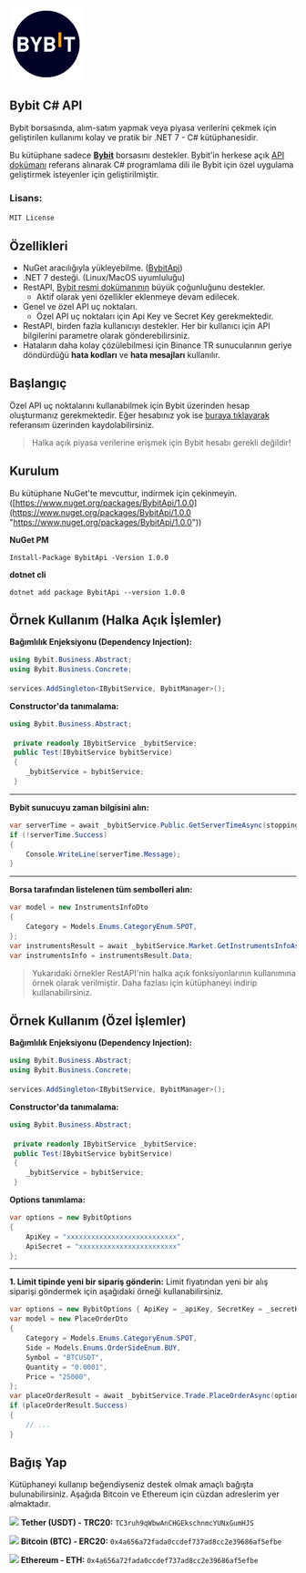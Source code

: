 ![Bybit](https://github.com/emin-karadag/Bybit/blob/main/BybitApi/Bybit-Logo.png)

## Bybit C# API
Bybit borsasında, alım-satım yapmak veya piyasa verilerini çekmek için geliştirilen kullanımı kolay ve pratik bir .NET 7 - C# kütüphanesidir.


Bu kütüphane sadece [**Bybit**](https://www.bybit.com/) borsasını destekler.
Bybit'in herkese açık [API dokümanı](https://bybit-exchange.github.io/docs/v5/intro/) referans alınarak C# programlama dili ile Bybit için özel uygulama geliştirmek isteyenler için geliştirilmiştir.

### Lisans: 
    MIT License

## Özellikleri
- NuGet aracılığıyla yükleyebilme. ([BybitApi](https://www.nuget.org/packages/BybitApi/1.0.0))
- .NET 7 desteği. (Linux/MacOS uyumluluğu)
- RestAPI, [Bybit resmi dokümanının](https://bybit-exchange.github.io/docs/v5/intro/) büyük çoğunluğunu destekler.
	- Aktif olarak yeni özellikler eklenmeye devam edilecek.
- Genel ve özel API uç noktaları.
	- Özel API uç noktaları için Api Key ve Secret Key gerekmektedir.
- RestAPI, birden fazla kullanıcıyı destekler.  Her bir kullanıcı için API bilgilerini parametre olarak gönderebilirsiniz.
- Hataların daha kolay çözülebilmesi için Binance TR sunucularının geriye döndürdüğü **hata kodları** ve **hata mesajları** kullanılır.

## Başlangıç
Özel API uç noktalarını kullanabilmek için Bybit üzerinden hesap oluşturmanız gerekmektedir. Eğer hesabınız yok ise [buraya tıklayarak](https://www.bybit.com/invite?ref=DQ5YB) referansım üzerinden kaydolabilirsiniz.
> Halka açık piyasa verilerine erişmek için Bybit hesabı gerekli değildir!

## Kurulum
Bu kütüphane NuGet'te mevcuttur, indirmek için çekinmeyin. ([https://www.nuget.org/packages/BybitApi/1.0.0](https://www.nuget.org/packages/BybitApi/1.0.0 "https://www.nuget.org/packages/BybitApi/1.0.0"))

**NuGet PM**
```
Install-Package BybitApi -Version 1.0.0
```

**dotnet cli**
```
dotnet add package BybitApi --version 1.0.0
```
<!--
## Yol Haritası
Önümüzdeki süreçte `BinanceTR` kütüphanesine yeni özelliklerin eklenmesi ve genişletilmesi için çalışmalar yapılacaktır. Aşağıdaki tabloda üzerinde çalıştığımız yeni özellikleri görebilirsiniz.

| Özellik                 |    Durum     |  
|------------------------|:--------------:|
| OCO (Order-Cancel-Order) Desteği            |      ✔         |
| Hesap Ticaret Listesi (Account trade list)    |                |
| Para Çekme Talebi (Withdraw)                    |                |
| Para Çekme Geçmişi (Withdraw History)    |                |
| Para Yatırma Geçmişi (Deposit History)      |                |
| Para Yatırma Adresi (Deposit Address)       |                | |

!-->
## Örnek Kullanım (Halka Açık İşlemler)

**Bağımlılık Enjeksiyonu (Dependency Injection):**
```csharp
using Bybit.Business.Abstract;
using Bybit.Business.Concrete;

services.AddSingleton<IBybitService, BybitManager>();
```

**Constructor'da tanımalama:**
```csharp
using Bybit.Business.Abstract;

 private readonly IBybitService _bybitService;
 public Test(IBybitService bybitService)
 {
    _bybitService = bybitService;
 }
```

------------


**Bybit sunucuyu zaman bilgisini alın:**
```csharp
var serverTime = await _bybitService.Public.GetServerTimeAsync(stoppingToken).ConfigureAwait(false);
if (!serverTime.Success)
{
    Console.WriteLine(serverTime.Message);
}
```

------------


**Borsa tarafından listelenen tüm sembolleri alın:**
```csharp
var model = new InstrumentsInfoDto
{
    Category = Models.Enums.CategoryEnum.SPOT,
};
var instrumentsResult = await _bybitService.Market.GetInstrumentsInfoAsync(model, stoppingToken).ConfigureAwait(false);
var instrumentsInfo = instrumentsResult.Data;
```


> Yukarıdaki örnekler RestAPI'nin halka açık fonksiyonlarının kullanımına örnek olarak verilmiştir. Daha fazlası için kütüphaneyi indirip kullanabilirsiniz.

## Örnek Kullanım (Özel İşlemler)

**Bağımlılık Enjeksiyonu (Dependency Injection):**
```csharp
using Bybit.Business.Abstract;
using Bybit.Business.Concrete;

services.AddSingleton<IBybitService, BybitManager>();
```

**Constructor'da tanımalama:**
```csharp
using Bybit.Business.Abstract;

 private readonly IBybitService _bybitService;
 public Test(IBybitService bybitService)
 {
    _bybitService = bybitService;
 }
```

**Options tanımlama:**
```csharp
var options = new BybitOptions
{
	ApiKey = "xxxxxxxxxxxxxxxxxxxxxxxxxxx",
	ApiSecret = "xxxxxxxxxxxxxxxxxxxxxxxx"
};
```

------------


**1. Limit tipinde yeni bir sipariş gönderin:**
Limit fiyatından yeni bir alış siparişi göndermek için aşağıdaki örneği kullanabilirsiniz.
```csharp
var options = new BybitOptions { ApiKey = _apiKey, SecretKey = _secretKey };
var model = new PlaceOrderDto
{
    Category = Models.Enums.CategoryEnum.SPOT,
    Side = Models.Enums.OrderSideEnum.BUY,
    Symbol = "BTCUSDT",
    Quantity = "0.0001",
    Price = "25000",
};
var placeOrderResult = await _bybitService.Trade.PlaceOrderAsync(options, model, stoppingToken).ConfigureAwait(false);
if (placeOrderResult.Success)
{
    // ...
}
```
<!--
------------


Limit fiyatından yeni bir satış siparişi göndermek için aşağıdaki örneği kullanabilirsiniz.
```csharp
var orderResult = await _binanceTrService.Order.PostNewLimitOrderAsync(options, "BTC_TRY", OrderSideEnum.SELL, 0.002M, 500000, stoppingToken).ConfigureAwait(false);
if (orderResult.Success)
{
	// ....
}
```

------------


**2. Market tipinde yeni bir sipariş gönderin:**
Market fiyatından yeni bir alış siparişi göndermek için aşağıdaki örneği kullanabilirsiniz.
```csharp
var orderResult = await _binanceTrService.Order.PostBuyMarketOrderAsync(options, "BTC_TRY", 12, stoppingToken).ConfigureAwait(false);
if (orderResult.Success)
{
	// ....
}
```

------------

Market fiyatından yeni bir satış siparişi göndermek için aşağıdaki örneği kullanabilirsiniz.
```csharp
var orderResult = await _binanceTrService.Order.PostSellMarketOrderAsync(options, "BTC_TRY", 12, stoppingToken).ConfigureAwait(false);
if (orderResult.Success)
{
	// ....
}
```


**3. Zarar - Durdur (Stop) siparişleri gönderin:**
Zarar - Durdur (Stop) siparişi göndermek için aşağıdaki örneği kullanabilirsiniz.
```csharp
var orderResult = await _binanceTrService.Order.PostStopLimitOrderAsync(options, "BTC_TRY", OrderSideEnum.SELL, 0.000015M, 150000, 150000, stoppingToken).ConfigureAwait(false);
if (orderResult.Success)
{
	// ....
}
```

**4. Siparişlerinizi iptal edin:**
Açmış olduğunuz siparişlerinizi iptal etmek için aşağıdaki örneği kullanabilirsiniz.
```csharp
var orderResult = await _binanceTrService.Order.CancelOrderByIdAsync(options, 123456, stoppingToken).ConfigureAwait(false);
if (orderResult.Success)
{
	// ....
}
```

**5. Sipariş detayını görüntüleyin:**
Açmış olduğunuz siparişe ait detay bilgiyi almak için aşağıdaki örneği kullanabilirsiniz.
```csharp
var orderResult = await _binanceTrService.Order.GetOrderByIdAsync(options, 123456, stoppingToken).ConfigureAwait(false);
if (orderResult.Success)
{
	// ....
}
```

**6. Tüm siparişlerinizi görüntüleyin:**
Bir sembole ait tüm siparişlerinize ait detay bilgiyi almak için aşağıdaki örneği kullanabilirsiniz.
```csharp
var orderResult = await _binanceTrService.Order.GetAllOrdersAsync(options, "BTC_TRY", ct:stoppingToken).ConfigureAwait(false);
if (orderResult.Success)
{
	// ....
}
```

**7. Tüm açık siparişlerinizi görüntüleyin:**
Bir sembole ait tüm açık siparişlerinize ait detay bilgiyi almak için aşağıdaki örneği kullanabilirsiniz.
```csharp
var orderResult = await _binanceTrService.Order.GetAllOpenOrdersAsync(options, "BTC_TRY", ct:stoppingToken).ConfigureAwait(false);
if (orderResult.Success)
{
	// ....
}
```


**8. Açık siparişlerinizi görüntüleyin:**
Bir sembole ait AL (BUY) tipindeki tüm açık siparişlerinize ait detay bilgiyi almak için aşağıdaki örneği kullanabilirsiniz.
```csharp
var orderResult = await _binanceTrService.Order.GetAllOpenBuyOrdersAsync(options, "BTC_TRY", ct:stoppingToken).ConfigureAwait(false);
if (orderResult.Success)
{
	// ....
}
```


**9. Emir Emiri Bozar (Order Cancel Order - OCO) tipinde sipariş gönderin:**
Bir sembole ait aynı anda hem zarar durdur hem de hedef fiyat göndermek için OCO emir tipini kullanabilirsiniz.
```csharp
var orderResult = await _binanceTrService.Order.PostOcoOrderAsync(options, "BTC_TRY", OrderSideEnum.SELL, 0.000015M, 466000, 433000, 492000, stoppingToken).ConfigureAwait(false);
if (orderResult.Success)
{
	// ....
}
```


> Yukarıdaki örnekler RestAPI'nin özel fonksiyonlarının kullanımına örnek olarak verilmiştir. Özel fonksiyonları kullanabilmek için Binance TR üzerinden Api Key ve Secret Key oluşturmanız gerekmektedir. Daha fazlası için kütüphaneyi indirip kullanabilirsiniz.

------------
!-->
## Bağış Yap
Kütüphaneyi kullanıp beğendiyseniz destek olmak amaçlı bağışta bulunabilirsiniz. Aşağıda Bitcoin ve Ethereum için cüzdan adreslerim yer almaktadır.

<img src="https://cdn.worldvectorlogo.com/logos/tether-1.svg" width="24px"> **Tether (USDT) - TRC20:** `TC3ruh9qWbwAnCHGEkschnmcYUNxGumHJS`

<img src="https://cdn.worldvectorlogo.com/logos/bitcoin.svg" width="24px"> **Bitcoin (BTC) - ERC20:** `0x4a656a72fada0ccdef737ad8cc2e39686af5efbe`

<img src="https://cdn.worldvectorlogo.com/logos/ethereum-1.svg" width="18px"> **Ethereum - ETH:** `0x4a656a72fada0ccdef737ad8cc2e39686af5efbe`
